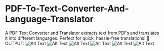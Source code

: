 # PDF-To-Text-Converter-And-Language-Translator
A PDF Text Converter and Translator extracts text from PDFs and translates it into different languages. Perfect for quick, hassle-free translations! 🚀
OUTPUT:
![Alt Text]([https://image_host.com/image.png](https://imgur.com/a/S2ViTkI))
![Alt Text]([https://image_host.com/image.png](https://imgur.com/a/TD3gYEW))
![Alt Text]([https://image_host.com/image.png](https://imgur.com/a/wo3ZZlj))
![Alt Text]([https://image_host.com/image.png](https://imgur.com/a/QQJzgGs))
![Alt Text]([https://image_host.com/image.png](https://imgur.com/a/IASKNt7))
![Alt Text]([https://image_host.com/image.png](https://imgur.com/a/Ej8eLvn))
